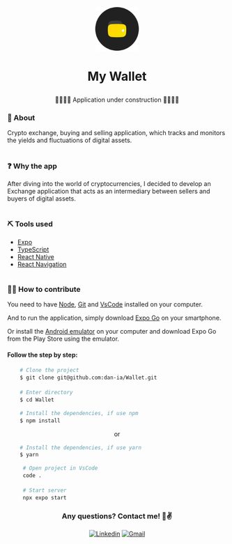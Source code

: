 
<div align="center">
  <img src="./src/assets//icon.png" widht="100px" height="100px">
</div>


<h1 align='center'>
 <p>My Wallet</p>
</h1>

<p align="center">🚧👷🏽‍♀️ Application under construction 👷🏽‍♀️🚧</p>

### 📕 About

Crypto exchange, buying and selling application, which tracks and monitors the yields and fluctuations of digital assets.




#

### ❓ Why the app

After diving into the world of cryptocurrencies, I decided to develop an Exchange application that acts as an intermediary between sellers and buyers of digital assets.

#

### ⛏️ Tools used

- [Expo](https://docs.expo.dev/)
- [TypeScript](https://www.typescriptlang.org/docs/)
- [React Native](https://reactnative.dev/docs/getting-started)
- [React Navigation](https://reactnavigation.org/docs/getting-started/)

#

### 🤝🏽 How to contribute

You need to have [Node](https://nodejs.org/en/download), [Git](https://git-scm.com/download/win) and [VsCode](https://code.visualstudio.com/download) installed on your computer.

And to run the application, simply download [Expo Go](https://play.google.com/store/apps/details?id=host.exp.exponent&hl=pt_BR&gl=US) on your smartphone.

Or install the [Android emulator](https://developer.android.com/studio?hl=pt-br) on your computer and download Expo Go from the Play Store using the emulator.

#### Follow the step by step:

````bash
    # Clone the project
    $ git clone git@github.com:dan-ia/Wallet.git

    # Enter directory
    $ cd Wallet
````
````bash
    # Install the dependencies, if use npm
    $ npm install
````
<p align="center">or</p>

````bash
    # Install the dependencies, if use yarn
    $ yarn
````

```` bash
     # Open project in VsCode
     code .

     # Start server
     npx expo start
````
<div align="center">

<h3> Any questions? Contact me! 🩵✌️</h3>

[![Linkedin](https://img.shields.io/badge/Linkedin-1d1e25?style=for-the-badge&logo=linkedin&logoColor=0967c5)](https://www.linkedin.com/in/dan-ia/)
[![Gmail](https://img.shields.io/badge/Gmail-1d1e25?style=for-the-badge&logo=gmail&logoColor=white)](mailto:danieillsilvarv411@gmail.com)


</div>

